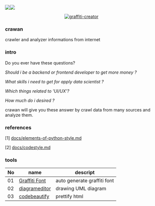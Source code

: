 <img src="https://img.shields.io/badge/license-MIT-green" /><img src="https://img.shields.io/badge/version-v0.1-lightgrey" />

<p align="center">
<a href="https://fontmeme.com/graffiti-creator/"><img src="https://fontmeme.com/permalink/220718/cf83fc275ade5340b6aa24c10b4d879f.png" alt="graffiti-creator" border="0"></a>
</p>

### crawan

crawler and analyzer informations from internet

### intro

Do you ever have these questions?

*Should i be a backend or frontend developer to get more money ?* 

*What skills i need to get for apply data scientist ?*

*Which things related to 'UI/UX'?*

*How much do i desired ?*
  
crawan will give you these answer by crawl data from many sources and analyze them.

### references

[1] [docs/elements-of-python-style.md](https://github.com/amontalenti/elements-of-python-style)

[2] [docs/codestyle.md](https://github.com/updog/codestyle)

### tools

|No|name|descript|
|---|---|---|
|01|[Graffiti Font](https://fontmeme.com/graffiti-creator/)|auto generate graffiti font|
|02|[diagrameditor](https://www.diagrameditor.com/)|drawing UML diagram|
|03|[codebeautify](https://codebeautify.org/htmlviewer)|prettify html|
